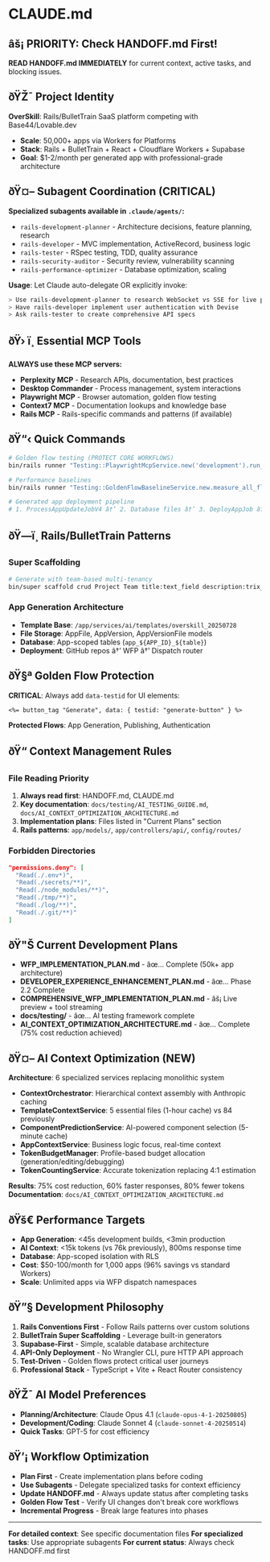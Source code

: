 # CLAUDE.md

## âš¡ PRIORITY: Check HANDOFF.md First!
**READ HANDOFF.md IMMEDIATELY** for current context, active tasks, and blocking issues.

## ðŸŽ¯ Project Identity
**OverSkill**: Rails/BulletTrain SaaS platform competing with Base44/Lovable.dev
- **Scale**: 50,000+ apps via Workers for Platforms
- **Stack**: Rails + BulletTrain + React + Cloudflare Workers + Supabase
- **Goal**: $1-2/month per generated app with professional-grade architecture

## ðŸ¤– Subagent Coordination (CRITICAL)
**Specialized subagents available in `.claude/agents/`:**
- `rails-development-planner` - Architecture decisions, feature planning, research
- `rails-developer` - MVC implementation, ActiveRecord, business logic
- `rails-tester` - RSpec testing, TDD, quality assurance  
- `rails-security-auditor` - Security review, vulnerability scanning
- `rails-performance-optimizer` - Database optimization, scaling

**Usage**: Let Claude auto-delegate OR explicitly invoke:
```bash
> Use rails-development-planner to research WebSocket vs SSE for live previews
> Have rails-developer implement user authentication with Devise
> Ask rails-tester to create comprehensive API specs
```

## ðŸ› ï¸ Essential MCP Tools
**ALWAYS use these MCP servers:**
- **Perplexity MCP** - Research APIs, documentation, best practices
- **Desktop Commander** - Process management, system interactions
- **Playwright MCP** - Browser automation, golden flow testing
- **Context7 MCP** - Documentation lookups and knowledge base
- **Rails MCP** - Rails-specific commands and patterns (if available)

## ðŸ“‹ Quick Commands
```bash
# Golden flow testing (PROTECT CORE WORKFLOWS)
bin/rails runner "Testing::PlaywrightMcpService.new('development').run_golden_flow_tests"

# Performance baselines
bin/rails runner "Testing::GoldenFlowBaselineService.new.measure_all_flows"

# Generated app deployment pipeline
# 1. ProcessAppUpdateJobV4 â†’ 2. Database files â†’ 3. DeployAppJob â†’ 4. AppFilesInitializationJob
```

## ðŸ—ï¸ Rails/BulletTrain Patterns

### Super Scaffolding
```bash
# Generate with team-based multi-tenancy
bin/super scaffold crud Project Team title:text_field description:trix_editor
```

### App Generation Architecture
- **Template Base**: `/app/services/ai/templates/overskill_20250728`
- **File Storage**: AppFile, AppVersion, AppVersionFile models
- **Database**: App-scoped tables (`app_${APP_ID}_${table}`)
- **Deployment**: GitHub repos â†’ WFP â†’ Dispatch router

## ðŸ§ª Golden Flow Protection
**CRITICAL**: Always add `data-testid` for UI elements:
```erb
<%= button_tag "Generate", data: { testid: "generate-button" } %>
```
**Protected Flows**: App Generation, Publishing, Authentication

## ðŸ“ Context Management Rules

### File Reading Priority
1. **Always read first**: HANDOFF.md, CLAUDE.md
2. **Key documentation**: `docs/testing/AI_TESTING_GUIDE.md`, `docs/AI_CONTEXT_OPTIMIZATION_ARCHITECTURE.md`
3. **Implementation plans**: Files listed in "Current Plans" section
4. **Rails patterns**: `app/models/`, `app/controllers/api/`, `config/routes/`

### Forbidden Directories
```json
"permissions.deny": [
  "Read(./.env*)",
  "Read(./secrets/**)",
  "Read(./node_modules/**)",
  "Read(./tmp/**)",
  "Read(./log/**)",
  "Read(./.git/**)"
]
```

## ðŸ"Š Current Development Plans
<!-- Rails Development Planner maintains this section -->
- **WFP_IMPLEMENTATION_PLAN.md** - âœ… Complete (50k+ app architecture)
- **DEVELOPER_EXPERIENCE_ENHANCEMENT_PLAN.md** - âœ… Phase 2.2 Complete
- **COMPREHENSIVE_WFP_IMPLEMENTATION_PLAN.md** - âš¡ Live preview + tool streaming
- **docs/testing/** - âœ… AI testing framework complete
- **AI_CONTEXT_OPTIMIZATION_ARCHITECTURE.md** - âœ… Complete (75% cost reduction achieved)

## ðŸ¤– AI Context Optimization (NEW)
**Architecture**: 6 specialized services replacing monolithic system
- **ContextOrchestrator**: Hierarchical context assembly with Anthropic caching
- **TemplateContextService**: 5 essential files (1-hour cache) vs 84 previously  
- **ComponentPredictionService**: AI-powered component selection (5-minute cache)
- **AppContextService**: Business logic focus, real-time context
- **TokenBudgetManager**: Profile-based budget allocation (generation/editing/debugging)
- **TokenCountingService**: Accurate tokenization replacing 4:1 estimation

**Results**: 75% cost reduction, 60% faster responses, 80% fewer tokens
**Documentation**: `docs/AI_CONTEXT_OPTIMIZATION_ARCHITECTURE.md`

## ðŸš€ Performance Targets
- **App Generation**: <45s development builds, <3min production
- **AI Context**: <15k tokens (vs 76k previously), 800ms response time
- **Database**: App-scoped isolation with RLS
- **Cost**: $50-100/month for 1,000 apps (96% savings vs standard Workers)
- **Scale**: Unlimited apps via WFP dispatch namespaces

## ðŸ”§ Development Philosophy
1. **Rails Conventions First** - Follow Rails patterns over custom solutions
2. **BulletTrain Super Scaffolding** - Leverage built-in generators
3. **Supabase-First** - Simple, scalable database architecture
4. **API-Only Deployment** - No Wrangler CLI, pure HTTP API approach
5. **Test-Driven** - Golden flows protect critical user journeys
6. **Professional Stack** - TypeScript + Vite + React Router consistency

## ðŸŽ¯ AI Model Preferences
- **Planning/Architecture**: Claude Opus 4.1 (`claude-opus-4-1-20250805`)
- **Development/Coding**: Claude Sonnet 4 (`claude-sonnet-4-20250514`) 
- **Quick Tasks**: GPT-5 for cost efficiency

## ðŸ’¡ Workflow Optimization
- **Plan First** - Create implementation plans before coding
- **Use Subagents** - Delegate specialized tasks for context efficiency
- **Update HANDOFF.md** - Always update status after completing tasks
- **Golden Flow Test** - Verify UI changes don't break core workflows
- **Incremental Progress** - Break large features into phases

---
**For detailed context**: See specific documentation files
**For specialized tasks**: Use appropriate subagents
**For current status**: Always check HANDOFF.md first